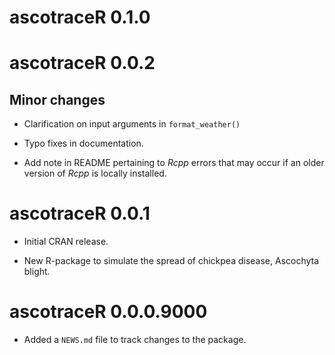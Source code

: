 # ascotraceR 0.1.0

# ascotraceR 0.0.2
## Minor changes

* Clarification on input arguments in `format_weather()`

* Typo fixes in documentation.

* Add note in README pertaining to _Rcpp_ errors that may occur if an older version of _Rcpp_ is locally installed.

# ascotraceR 0.0.1

* Initial CRAN release.

* New R-package to simulate the spread of chickpea disease, Ascochyta blight.

# ascotraceR 0.0.0.9000

* Added a `NEWS.md` file to track changes to the package.
